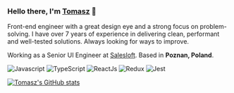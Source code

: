 ### Hello there, I'm [Tomasz](https://tomaszgil.me/) 👋

Front-end engineer with a great design eye and a strong focus on problem-solving. I have over 7 years of experience in delivering clean, performant and well-tested solutions. Always looking for ways to improve.

Working as a Senior UI Engineer at [Salesloft](https://www.salesloft.com/). Based in **Poznan, Poland**.

![Javascript](https://aleen42.github.io/badges/src/javascript.svg)
![TypeScript](https://aleen42.github.io/badges/src/typescript.svg)
![ReactJs](https://aleen42.github.io/badges/src/react.svg)
![Redux](https://aleen42.github.io/badges/src/redux.svg)
![Jest](https://aleen42.github.io/badges/src/jest_1.svg)

[![Tomasz's GitHub stats](https://github-readme-stats.vercel.app/api?username=tomaszgil&count_private=true&show_icons=true)](https://github.com/anuraghazra/github-readme-stats)

